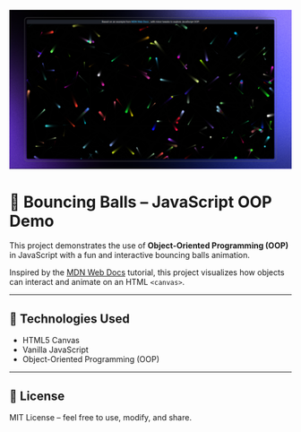 [![Vue Unpkg](https://raw.githubusercontent.com/shuaib-code/bouncing-balls/refs/heads/main/public/demo.png)](https://mohammad-shuaib.vercel.app/)

# 🎾 Bouncing Balls – JavaScript OOP Demo

This project demonstrates the use of **Object-Oriented Programming (OOP)** in JavaScript with a fun and interactive bouncing balls animation.

Inspired by the [MDN Web Docs](https://developer.mozilla.org/en-US/docs/Learn/JavaScript/Objects/Object_building_practice) tutorial, this project visualizes how objects can interact and animate on an HTML `<canvas>`.

---

## 📂 Technologies Used

- HTML5 Canvas
- Vanilla JavaScript
- Object-Oriented Programming (OOP)

---

## 📜 License

MIT License – feel free to use, modify, and share.
